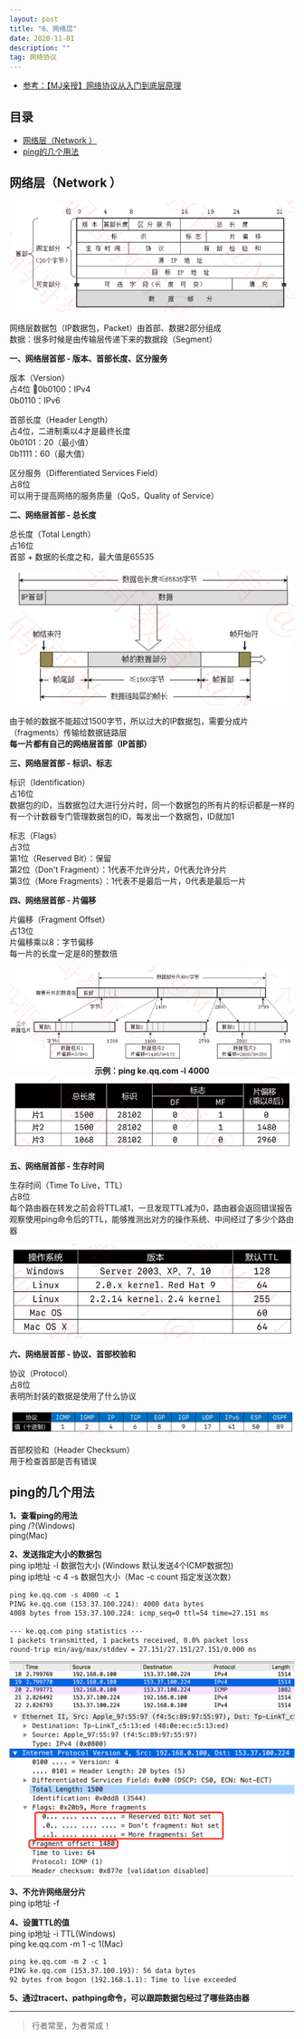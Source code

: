 ```yaml
---
layout: post
title: "6、网络层"
date: 2020-11-01
description: ""
tag: 网络协议
---
```




- [参考：【MJ亲授】网络协议从入门到底层原理](https://ke.qq.com/course/2900359)



## 目录

* [网络层（Network ）](#content1)
* [ping的几个用法](#content2)






<!-- ************************************************ -->
## <a id="content1"></a>网络层（Network ）

<img src="/images/Network/net1.png" alt="img">

网络层数据包（IP数据包，Packet）由首部、数据2部分组成      
数据：很多时候是由传输层传递下来的数据段（Segment）      


**一、网络层首部 - 版本、首部长度、区分服务**

版本（Version）         
占4位 0b0100：IPv4        
0b0110：IPv6        

首部长度（Header Length）         
占4位，二进制乘以4才是最终长度        
0b0101：20（最小值）        
0b1111：60（最大值）        

区分服务（Differentiated Services Field）         
占8位     
可以用于提高网络的服务质量（QoS，Quality of Service）          


**二、网络层首部 - 总长度**

总长度（Total Length）        
占16位        
首部 + 数据的长度之和，最大值是65535       

<img src="/images/Network/net2.png" alt="img">

由于帧的数据不能超过1500字节，所以过大的IP数据包，需要分成片（fragments）传输给数据链路层       
<span style="font-weight:bold">每一片都有自己的网络层首部（IP首部）</span>       


**三、网络层首部 - 标识、标志**

标识（Identification）       
占16位       
数据包的ID，当数据包过大进行分片时，同一个数据包的所有片的标识都是一样的      
有一个计数器专门管理数据包的ID，每发出一个数据包，ID就加1       

标志（Flags）       
占3位       
第1位（Reserved Bit）：保留      
第2位（Don't Fragment）：1代表不允许分片，0代表允许分片      
第3位（More Fragments）：1代表不是最后一片，0代表是最后一片      


**四、网络层首部 - 片偏移**

片偏移（Fragment Offset）      
占13位     
片偏移乘以8：字节偏移      
每一片的长度一定是8的整数倍     

<img src="/images/Network/net3.png" alt="img">

<center style="font-weight:bold">示例：ping ke.qq.com -l 4000</center>
<img src="/images/Network/net4.png" alt="img">


**五、网络层首部 - 生存时间**

生存时间（Time To Live，TTL）       
占8位       
每个路由器在转发之前会将TTL减1，一旦发现TTL减为0，路由器会返回错误报告      
观察使用ping命令后的TTL，能够推测出对方的操作系统、中间经过了多少个路由器      

<img src="/images/Network/net5.png" alt="img">


**六、网络层首部 - 协议、首部校验和**

协议（Protocol）       
占8位       
表明所封装的数据是使用了什么协议      

<img src="/images/Network/net6.png" alt="img">

首部校验和（Header Checksum）       
用于检查首部是否有错误      


<!-- ************************************************ -->
## <a id="content2"></a>ping的几个用法

**1、查看ping的用法**     
ping /?(Windows)     
ping(Mac)   
  


**2、发送指定大小的数据包**      
ping ip地址 -l 数据包大小 (Windows 默认发送4个ICMP数据包)    
ping ip地址 -c 4 -s 数据包大小（Mac -c count 指定发送次数）    
```
ping ke.qq.com -s 4000 -c 1
PING ke.qq.com (153.37.100.224): 4000 data bytes
4008 bytes from 153.37.100.224: icmp_seq=0 ttl=54 time=27.151 ms

--- ke.qq.com ping statistics ---
1 packets transmitted, 1 packets received, 0.0% packet loss
round-trip min/avg/max/stddev = 27.151/27.151/27.151/0.000 ms
```
<img src="/images/Network/net7.png" alt="img">
<img src="/images/Network/net8.png" alt="img">

   
**3、不允许网络层分片**      
ping ip地址 -f          


**4、设置TTL的值**    
ping ip地址 -i TTL(Windows)    
ping ke.qq.com -m 1 -c 1(Mac)

```
ping ke.qq.com -m 2 -c 1
PING ke.qq.com (153.37.100.193): 56 data bytes
92 bytes from bogon (192.168.1.1): Time to live exceeded
```
    
**5、通过tracert、pathping命令，可以跟踪数据包经过了哪些路由器**    


----------
>  行者常至，为者常成！


